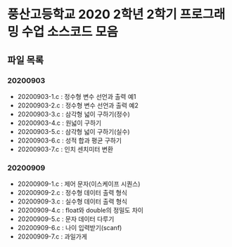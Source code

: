 # 풍산고등학교 2020 2학년 2학기 프로그래밍 수업 소스코드 모음

## 파일 목록

### 20200903
- 20200903-1.c : 정수형 변수 선언과 출력 예1
- 20200903-2.c : 정수형 변수 선언과 출력 예2
- 20200903-3.c : 삼각형 넓이 구하기(정수)
- 20200903-4.c : 원넓이 구하기
- 20200903-5.c : 삼각형 넓이 구하기(실수)
- 20200903-6.c : 성적 합과 평균 구하기
- 20200903-7.c : 인치 센치미터 변환

### 20200909
- 20200909-1.c : 제어 문자(이스케이프 시퀀스)
- 20200909-2.c : 정수형 데이터 출력 형식
- 20200909-3.c : 실수형 데이터 출력 형식
- 20200909-4.c : float와 double의 정밀도 차이
- 20200909-5.c : 문자 데이터 다루기
- 20200909-6.c : 나이 입력받기(scanf)
- 20200909-7.c : 과일가게
